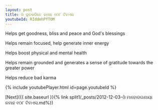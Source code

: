 ```yaml
---
layout: post
title: ଓଁ ଭୂତକରିତେ ନମାହ ୧୦୮ ଟିମଏସ
youtubeId: RIddmhPfTOM
---
```

 
 
Helps get goodness, bliss and peace and God's blessings
 
Helps remain focused, help generate inner energy 
 
Helps boost physical and mental health 
 
Helps remain grounded and generates a sense of gratitude towards the greater power 
 
Helps reduce bad karma
 
 
 
 


{% include youtubePlayer.html id=page.youtubeId %}
 
[Next]({{ site.baseurl }}{% link  split1/_posts/2012-12-03-ଓଁ ମାହୋରଗଣାୟା ନମାହ ୧୦୮ ଟିମଏସ.md%})
 

